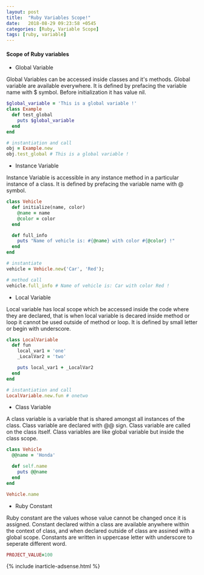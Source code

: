 ```yaml
---
layout: post
title:  "Ruby Variables Scope!"
date:   2018-08-29 09:23:58 +0545
categories: [Ruby, Variable Scope]
tags: [ruby, variable]
---
```


#### Scope of Ruby variables

* Global Variable

Global Variables can be accessed inside classes and it's methods. Global variable are available everywhere. It is defined by prefacing the variable name with $ symbol. Before initialization it has value nil.

```ruby
$global_variable = 'This is a global variable !'
class Example
  def test_global
    puts $global_variable
  end
end

# instantiation and call
obj = Example.new
obj.test_global # This is a global variable !
```

* Instance Variable

Instance Variable is accessible in any instance method in a particular instance of a class. It is defined by prefacing the variable name with @ symbol.

```ruby
class Vehicle
  def initialize(name, color)
    @name = name
    @color = color
  end

  def full_info
    puts "Name of vehicle is: #{@name} with color #{@color} !"
  end
end

# instantiate
vehicle = Vehicle.new('Car', 'Red');

# method call
vehicle.full_info # Name of vehicle is: Car with color Red !
```

* Local Variable

Local variable has local scope which be accessed inside the code where they are declared, that is when local variable is decared inside method or loop it cannot be used outside of method or loop. It is defined by small letter or begin with underscore.

```ruby
class LocalVariable
  def fun
    local_var1 = 'one'
    _LocalVar2 = 'two'

    puts local_var1 + _LocalVar2
  end
end

# instantiation and call
LocalVariable.new.fun # onetwo
```

* Class Variable

A class variable is a variable that is shared amongst all instances of the class. Class variable are declared with @@ sign. Class variable are called on the class itself. Class variables are like global variable but inside the class scope.

```ruby
class Vehicle
  @@name = 'Honda'

  def self.name
    puts @@name
  end
end

Vehicle.name
```

* Ruby Constant

Ruby constant are the values whose value cannot be changed once it is assigned. Constant declared within a class are available anywhere within the context of class, and when declared outside of class are assined with a global scope. Constants are written in uppercase letter with underscore to seperate different word.

```ruby
PROJECT_VALUE=100
```

{% include inarticle-adsense.html %}